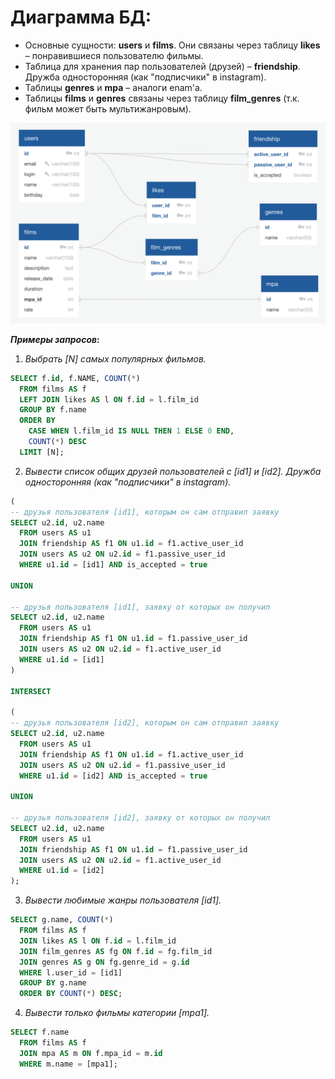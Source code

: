 # Диаграмма БД:

- Основные сущности: __users__ и __films__. Они связаны через таблицу __likes__ – понравившиеся пользователю фильмы.
- Таблица для хранения пар пользователей (друзей) – __friendship__. Дружба односторонняя (как "подписчики" в instagram).
- Таблицы __genres__ и __mpa__ – аналоги enam'а. 
- Таблицы __films__ и __genres__ связаны через таблицу __film_genres__ (т.к. фильм может быть мультижанровым).

![This is an image](src/main/resources/static/filmorate_db.png)

__*Примеры запросов*:__
1. *Выбрать [N] самых популярных фильмов.*
``` sql
SELECT f.id, f.NAME, COUNT(*)
  FROM films AS f
  LEFT JOIN likes AS l ON f.id = l.film_id
  GROUP BY f.name
  ORDER BY
    CASE WHEN l.film_id IS NULL THEN 1 ELSE 0 END,
    COUNT(*) DESC
  LIMIT [N];
```
2. *Вывести список общих друзей пользователей с [id1] и [id2]. Дружба односторонняя (как "подписчики" в instagram).*
``` sql
(
-- друзья пользователя [id1], которым он сам отправил заявку
SELECT u2.id, u2.name
  FROM users AS u1
  JOIN friendship AS f1 ON u1.id = f1.active_user_id
  JOIN users AS u2 ON u2.id = f1.passive_user_id
  WHERE u1.id = [id1] AND is_accepted = true

UNION

-- друзья пользователя [id1], заявку от которых он получил
SELECT u2.id, u2.name
  FROM users AS u1
  JOIN friendship AS f1 ON u1.id = f1.passive_user_id
  JOIN users AS u2 ON u2.id = f1.active_user_id
  WHERE u1.id = [id1]
)

INTERSECT

(
-- друзья пользователя [id2], которым он сам отправил заявку
SELECT u2.id, u2.name
  FROM users AS u1
  JOIN friendship AS f1 ON u1.id = f1.active_user_id
  JOIN users AS u2 ON u2.id = f1.passive_user_id
  WHERE u1.id = [id2] AND is_accepted = true

UNION

-- друзья пользователя [id2], заявку от которых он получил
SELECT u2.id, u2.name
  FROM users AS u1
  JOIN friendship AS f1 ON u1.id = f1.passive_user_id
  JOIN users AS u2 ON u2.id = f1.active_user_id
  WHERE u1.id = [id2]
);
```
3. *Вывести любимые жанры пользователя [id1].*
``` sql
SELECT g.name, COUNT(*)
  FROM films AS f
  JOIN likes AS l ON f.id = l.film_id
  JOIN film_genres AS fg ON f.id = fg.film_id
  JOIN genres AS g ON fg.genre_id = g.id
  WHERE l.user_id = [id1]
  GROUP BY g.name
  ORDER BY COUNT(*) DESC;
```
4. *Вывести только фильмы категории [mpa1].*
``` sql
SELECT f.name
  FROM films AS f
  JOIN mpa AS m ON f.mpa_id = m.id
  WHERE m.name = [mpa1];
```
